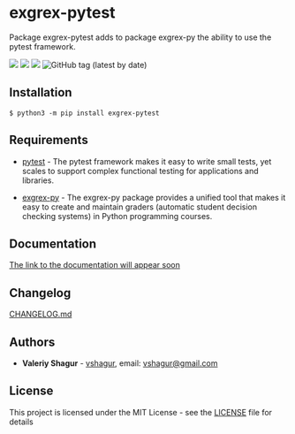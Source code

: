 # exgrex-pytest
Package exgrex-pytest adds to package exgrex-py the ability to use the pytest framework.

![](https://img.shields.io/static/v1?label=Python&message=3.6&color=blue)
![](https://img.shields.io/static/v1?label=OS&message=linux&color=blue)
![](https://img.shields.io/github/license/vshagur/exgrex)
![GitHub tag (latest by date)](https://img.shields.io/github/v/tag/vshagur/exgrex-pytest)

## Installation
```
$ python3 -m pip install exgrex-pytest
```

## Requirements
- [pytest](https://docs.pytest.org/en/stable/) - The pytest framework makes it easy to write small tests, yet scales to support complex functional testing for applications and libraries.

- [exgrex-py](https://github.com/vshagur/exgrex-py) - The exgrex-py package provides a unified tool that makes it easy to create and maintain graders (automatic student decision checking systems) in Python programming courses. 

## Documentation
[The link to the documentation will appear soon ]()

## Changelog

[CHANGELOG.md]()

## Authors

* **Valeriy Shagur**  - [vshagur](https://github.com/vshagur), email: vshagur@gmail.com

## License

This project is licensed under the MIT License - see the [LICENSE](https://github.com/vshagur/exgrex-py/blob/docs/LICENSE) file for details
